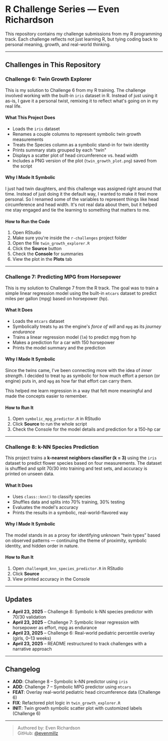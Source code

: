 # R Challenge Series — Even Richardson

This repository contains my challenge submissions from my R programming track. Each challenge reflects not just learning R, but tying coding back to personal meaning, growth, and real-world thinking.

---

## Challenges in This Repository

### Challenge 6: Twin Growth Explorer

This is my solution to Challenge 6 from my R training. The challenge involved working with the built-in `iris` dataset in R. Instead of just using it as-is, I gave it a personal twist, remixing it to reflect what's going on in my real life.

#### What This Project Does
- Loads the `iris` dataset
- Renames a couple columns to represent symbolic twin growth measurements
- Treats the Species column as a symbolic stand-in for twin identity
- Prints summary stats grouped by each "twin"
- Displays a scatter plot of head circumference vs. head width
- Includes a PNG version of the plot (`twin_growth_plot.png`) saved from the script

#### Why I Made It Symbolic
I just had twin daughters, and this challenge was assigned right around that time. Instead of just doing it the default way, I wanted to make it feel more personal. So I renamed some of the variables to represent things like head circumference and head width. It's not real data about them, but it helped me stay engaged and tie the learning to something that matters to me.

#### How to Run the Code
1. Open RStudio
2. Make sure you're inside the `r-challenges` project folder
3. Open the file `twin_growth_explorer.R`
4. Click the **Source** button
5. Check the **Console** for summaries
6. View the plot in the **Plots** tab

---

### Challenge 7: Predicting MPG from Horsepower

This is my solution to Challenge 7 from the R track. The goal was to train a simple linear regression model using the built-in `mtcars` dataset to predict miles per gallon (mpg) based on horsepower (hp).

#### What It Does
- Loads the `mtcars` dataset
- Symbolically treats `hp` as the engine's *force of will* and `mpg` as its *journey endurance*
- Trains a linear regression model (`lm`) to predict mpg from hp
- Makes a prediction for a car with 150 horsepower
- Prints the model summary and the prediction

#### Why I Made It Symbolic
Since the twins came, I’ve been connecting more with the idea of *inner strength*. I decided to treat `hp` as symbolic for how much effort a person (or engine) puts in, and `mpg` as how far that effort can carry them.

This helped me learn regression in a way that felt more meaningful and made the concepts easier to remember.

#### How to Run It
1. Open `symbolic_mpg_predictor.R` in RStudio
2. Click **Source** to run the whole script
3. Check the Console for the model details and prediction for a 150-hp car

---

### Challenge 8: k-NN Species Prediction

This project trains a **k-nearest neighbors classifier (k = 3)** using the `iris` dataset to predict flower species based on four measurements. The dataset is shuffled and split 70/30 into training and test sets, and accuracy is printed on unseen data.

#### What It Does
- Uses `class::knn()` to classify species
- Shuffles data and splits into 70% training, 30% testing
- Evaluates the model's accuracy
- Prints the results in a symbolic, real-world-flavored way

#### Why I Made It Symbolic
The model stands in as a proxy for identifying unknown “twin types” based on observed patterns — continuing the theme of proximity, symbolic identity, and hidden order in nature.

#### How to Run It
1. Open `challenge8_knn_species_predictor.R` in RStudio
2. Click **Source**
3. View printed accuracy in the Console

---

## Updates

- **April 23, 2025** – Challenge 8: Symbolic k-NN species predictor with 70/30 validation
- **April 23, 2025** – Challenge 7: Symbolic linear regression with horsepower as effort, mpg as endurance
- **April 23, 2025** – Challenge 6: Real-world pediatric percentile overlay (girls, 0–13 weeks)
- **April 23, 2025** – README restructured to track challenges with a narrative approach

---

## Changelog

- **ADD**: Challenge 8 – Symbolic k-NN predictor using `iris`
- **ADD**: Challenge 7 – Symbolic MPG predictor using `mtcars`
- **FEAT**: Overlay real-world pediatric head circumference data (Challenge 6)
- **FIX**: Refactored plot logic in `twin_growth_explorer.R`
- **INIT**: Twin growth symbolic scatter plot with customized labels (Challenge 6)

---

> Authored by: Even Richardson  
> GitHub: [@evenmillz](https://github.com/evenmillz)
